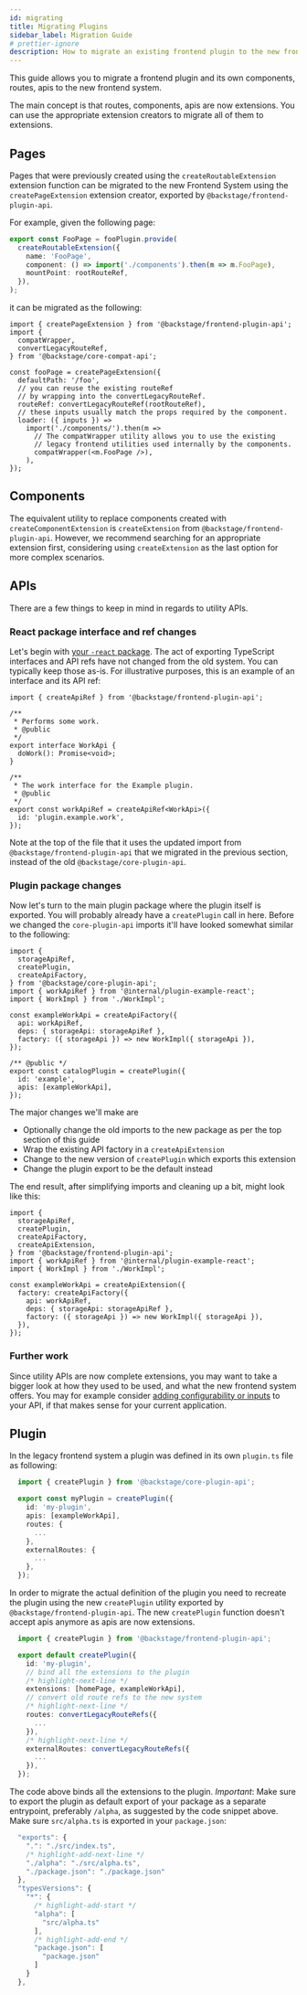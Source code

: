 ```yaml
---
id: migrating
title: Migrating Plugins
sidebar_label: Migration Guide
# prettier-ignore
description: How to migrate an existing frontend plugin to the new frontend system
---
```


This guide allows you to migrate a frontend plugin and its own components, routes, apis to the new frontend system.

The main concept is that routes, components, apis are now extensions. You can use the appropriate extension creators to migrate all of them to extensions.

## Pages

Pages that were previously created using the `createRoutableExtension` extension function can be migrated to the new Frontend System using the `createPageExtension` extension creator, exported by `@backstage/frontend-plugin-api`.

For example, given the following page:

```ts
export const FooPage = fooPlugin.provide(
  createRoutableExtension({
    name: 'FooPage',
    component: () => import('./components').then(m => m.FooPage),
    mountPoint: rootRouteRef,
  }),
);
```

it can be migrated as the following:

```tsx
import { createPageExtension } from '@backstage/frontend-plugin-api';
import {
  compatWrapper,
  convertLegacyRouteRef,
} from '@backstage/core-compat-api';

const fooPage = createPageExtension({
  defaultPath: '/foo',
  // you can reuse the existing routeRef
  // by wrapping into the convertLegacyRouteRef.
  routeRef: convertLegacyRouteRef(rootRouteRef),
  // these inputs usually match the props required by the component.
  loader: ({ inputs }) =>
    import('./components/').then(m =>
      // The compatWrapper utility allows you to use the existing
      // legacy frontend utilities used internally by the components.
      compatWrapper(<m.FooPage />),
    ),
});
```

## Components

The equivalent utility to replace components created with `createComponentExtension` is `createExtension` from `@backstage/frontend-plugin-api`. However, we recommend searching for an appropriate extension first, considering using `createExtension` as the last option for more complex scenarios.

## APIs

There are a few things to keep in mind in regards to utility APIs.

### React package interface and ref changes

Let's begin with [your `-react` package](../../architecture-decisions/adr011-plugin-package-structure.md). The act of exporting TypeScript interfaces and API refs have not changed from the old system. You can typically keep those as-is. For illustrative purposes, this is an example of an interface and its API ref:

```tsx title="in @internal/plugin-example-react"
import { createApiRef } from '@backstage/frontend-plugin-api';

/**
 * Performs some work.
 * @public
 */
export interface WorkApi {
  doWork(): Promise<void>;
}

/**
 * The work interface for the Example plugin.
 * @public
 */
export const workApiRef = createApiRef<WorkApi>({
  id: 'plugin.example.work',
});
```

Note at the top of the file that it uses the updated import from `@backstage/frontend-plugin-api` that we migrated in the previous section, instead of the old `@backstage/core-plugin-api`.

### Plugin package changes

Now let's turn to the main plugin package where the plugin itself is exported. You will probably already have a `createPlugin` call in here. Before we changed the `core-plugin-api` imports it'll have looked somewhat similar to the following:

```tsx title="in @internal/plugin-example, NOTE THIS IS LEGACY CODE"
import {
  storageApiRef,
  createPlugin,
  createApiFactory,
} from '@backstage/core-plugin-api';
import { workApiRef } from '@internal/plugin-example-react';
import { WorkImpl } from './WorkImpl';

const exampleWorkApi = createApiFactory({
  api: workApiRef,
  deps: { storageApi: storageApiRef },
  factory: ({ storageApi }) => new WorkImpl({ storageApi }),
});

/** @public */
export const catalogPlugin = createPlugin({
  id: 'example',
  apis: [exampleWorkApi],
});
```

The major changes we'll make are

- Optionally change the old imports to the new package as per the top section of this guide
- Wrap the existing API factory in a `createApiExtension`
- Change to the new version of `createPlugin` which exports this extension
- Change the plugin export to be the default instead

The end result, after simplifying imports and cleaning up a bit, might look like this:

```tsx title="in @internal/plugin-example"
import {
  storageApiRef,
  createPlugin,
  createApiFactory,
  createApiExtension,
} from '@backstage/frontend-plugin-api';
import { workApiRef } from '@internal/plugin-example-react';
import { WorkImpl } from './WorkImpl';

const exampleWorkApi = createApiExtension({
  factory: createApiFactory({
    api: workApiRef,
    deps: { storageApi: storageApiRef },
    factory: ({ storageApi }) => new WorkImpl({ storageApi }),
  }),
});
```

### Further work

Since utility APIs are now complete extensions, you may want to take a bigger look at how they used to be used, and what the new frontend system offers. You may for example consider [adding configurability or inputs](../utility-apis/02-creating.md) to your API, if that makes sense for your current application.

## Plugin

In the legacy frontend system a plugin was defined in its own `plugin.ts` file as following:

```ts title="my-plugin/src/plugin.ts"
  import { createPlugin } from '@backstage/core-plugin-api';

  export const myPlugin = createPlugin({
    id: 'my-plugin',
    apis: [exampleWorkApi],
    routes: {
      ...
    },
    externalRoutes: {
      ...
    },
  });
```

In order to migrate the actual definition of the plugin you need to recreate the plugin using the new `createPlugin` utility exported by `@backstage/frontend-plugin-api`.
The new `createPlugin` function doesn't accept apis anymore as apis are now extensions.

```ts title="my-plugin/src/alpha.ts"
  import { createPlugin } from '@backstage/frontend-plugin-api';

  export default createPlugin({
    id: 'my-plugin',
    // bind all the extensions to the plugin
    /* highlight-next-line */
    extensions: [homePage, exampleWorkApi],
    // convert old route refs to the new system
    /* highlight-next-line */
    routes: convertLegacyRouteRefs({
      ...
    }),
    /* highlight-next-line */
    externalRoutes: convertLegacyRouteRefs({
      ...
    }),
  });
```

The code above binds all the extensions to the plugin. _Important_: Make sure to export the plugin as default export of your package as a separate entrypoint, preferably `/alpha`, as suggested by the code snippet above. Make sure `src/alpha.ts` is exported in your `package.json`:

```ts title="my-plugin/package.json"
  "exports": {
    ".": "./src/index.ts",
    /* highlight-add-next-line */
    "./alpha": "./src/alpha.ts",
    "./package.json": "./package.json"
  },
  "typesVersions": {
    "*": {
      /* highlight-add-start */
      "alpha": [
        "src/alpha.ts"
      ],
      /* highlight-add-end */
      "package.json": [
        "package.json"
      ]
    }
  },
```
